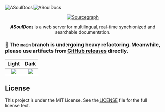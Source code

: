 ![ASoulDocs](https://user-images.githubusercontent.com/2946214/159929056-183eb412-1317-4b14-9e24-c3265d599aed.png#gh-light-mode-only)
![ASoulDocs](https://user-images.githubusercontent.com/2946214/159929046-6f1eb4c1-53b5-40d5-b5a2-e7d805566e73.png#gh-dark-mode-only)

<div align="center">
  <a href="https://sourcegraph.com/github.com/asoul-sig/asouldocs"><img src="https://img.shields.io/badge/view%20on-Sourcegraph-brightgreen.svg?style=for-the-badge&logo=sourcegraph" alt="Sourcegraph"></a>

  _**ASoulDocs**_ is a web server for multilingual, real-time synchronized and searchable documentation.
</div>

### 🚧 The `main` branch is undergoing heavy refactoring. Meanwhile, please use artifacts from [GitHub releases](https://github.com/asoul-sig/asouldocs/releases) directly.

|Light|Dark|
|:---:|:---:|
|![](https://user-images.githubusercontent.com/2946214/160249262-4d8a04e0-575f-4421-9d06-d2f6c9153bba.png)|![](https://user-images.githubusercontent.com/2946214/160249274-22c16a3e-4a46-45f2-bd7d-ee219929f038.png)|

## License

This project is under the MIT License. See the [LICENSE](LICENSE) file for the full license text.
